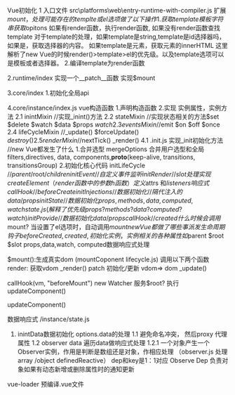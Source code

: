 Vue初始化
1 入口文件
src\platforms\web\entry-runtime-with-compiler.js
扩展$mount，处理可能存在的templte或el选项 做了以下操作
1.获取template 模板字符串
获取$opitons 如果有render函数，执行render函数, 如果没有render函数查找template
对于template的处理，如果template是string,template是id选择器吗，如果是，获取选择器的内容。
如果template是元素，获取元素的innerHTML
这里解析了new Vue的时候render()>template>el的优先级。以及template选项可以是模板或者选择器。
2.编译template为render函数

2.runtime/index
实现一个__patch__函数
实现$mount

3.core/index
1.初始化全局api

4.core/instance/index.js
vue构造函数
1.声明构造函数
2.实现 实例属性，实例方法
	2.1 inintMixin  //实现_inint()方法
	2.2 stateMixin   //实现状态相关的方法$set $delete $watch $data $props $watch
	2.3 eventsMixin  //$emit $on $off $once
	2.4 lifeCycleMixin //_update() $forceUpdate() $destroy()
	2.5 renderMixin //$nextTick() _render()
4.1 .init.js
实现_init初始化方法 //new Vue都发生了什么
1.合并选型 mergeOptions  合并用户选型和全局filters,directives, data, components,__proto__(keep-alive, transitions, transitionsGroup) 
2.初始化核心代码
  initLifeCycle //$parent /$root/$children
  initEvent //自定义事件监听
  initRender //slot处理 实现createElement （render函数中的参数h函数）定义$attrs 和$listeners响应式
  callHook // beforeCreate
  initInjections //数据初始化 //隔代注入的data/props
  initState //数据初始化 props,methods,data, computed, watch state.js(解释了优先级 props?methods?data?computed?watch) 
  initProvide //数据初始化  data/props
  callHook //created
什么时候会调用$mount?
当设置了el选项时，自动调用$mount
new Vue都做了哪些事
派发生命周期钩子beforeCreated, created, 初始化实例， 实例相关的各种属性如$parent $root $slot props,data,watch, computed数据响应式处理




$mount():生成真实dom (mountCoponent lifecycle.js) 调用以下两个函数
render: 获取vdom _render()
patch 初始化/更新 vdom=> dom _update()

callHook(vm, "beforeMount")
new Watcher 服务$root? 执行updateComponent()

updateComponent()



数据响应式
/instance/state.js
1. inintData数据初始化 options.data的处理 
  1.1 避免命名冲突， 然后proxy 代理属性 
  1.2 observer data 遍历data做响应式处理
  	1.2.1 一个对象产生一个Observer实例，作用是判断是数组还是对象，作相应处理 （observer.js 处理array /object  definedReactive）
  		dep和key是1：1对应
  Observe Dep 负责对象如果有动态新增或删除属性时的通知更新		























vue-loader 预编译.vue文件